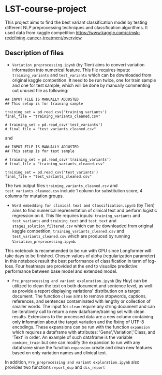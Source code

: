 # LST-course-project

This project aims to find the best variant classification model by testing different NLP preprocessing techniques and classification algorithms. It used data from kaggle competition https://www.kaggle.com/c/msk-redefining-cancer-treatment/overview

## Description of files

- ```Variation_preprocessing.ipynb``` (by Tien) aims to convert variation information into numerical feature. This file requires inputs: ```training_variants``` and ```test_variants``` which can be downloaded from original kaggle competition. It need to be run twice, one for train sample and one for test sample, which will be done by manually commenting out unused file as following:

```
## INPUT FILE IS MANUALLY ADJUSTED
## This setup is for training sample

training_set = pd.read_csv('training_variants')
final_file = "training_variants_cleaned.csv"

# training_set = pd.read_csv('test_variants')
# final_file = "test_variants_cleaned.csv"
```
and
```
## INPUT FILE IS MANUALLY ADJUSTED
## This setup is for test sample

# training_set = pd.read_csv('training_variants')
# final_file = "training_variants_cleaned.csv"

training_set = pd.read_csv('test_variants')
final_file = "test_variants_cleaned.csv"
```

The two output files ```training_variants_cleaned.csv``` and ```test_variants_cleaned.csv``` include 1 column for substitution score, 4 columns for mutation groups. 

- ```Word embedding for clinical text and Classification.ipynb``` (by Tien) aims to find numerical representation of clinical text and perform logistic regression on it. This file requires inputs: ```training_variants``` and ```test_variants``` and ```training_text``` and ```test_text``` and ```stage1_solution_filtered.csv``` which can be downloaded from original kaggle competition, ```training_variants_cleaned.csv``` and ```test_variants_cleaned.csv``` which are produced by running ```Variation_preprocessing.ipynb```. 

This notebook is recommended to be run with GPU since Longformer will take days to be finished. Chosen values of alpha (regularization parameter) in this notebook result the best performance of classification in term of log-loss. Four heatmaps are provided at the end to visualize predictive performance between base model and extended model.

- ```Pre_preprocessing and variant exploration.ipynb``` (by Huy) can be utilized to clean the text on both document and sentence level, as well as provide a report displaying variations' distribution on a target document. The function ```clean``` aims to remove stopwords, captions, references, and sentences contaminated with lengthy or collection of smaller words. The input for ```clean``` require any string document and can be iteratively call to return a new dataframe/training set with clean results. Extensions to the processed data are a new column containing only information about the target variation and the fixing of UTF-8 encodings. These expansions can be run with the function ```expansion``` which requires a dataframe with attributes: 'Gene','Variation','Class, and 'Text' in order. An example of such dataframe is the variable ```combine_train``` but one can modify the expansion to run with any dataframe since the function ```expansion``` create and clean new features based on only variation names and clinical text.     

In addition, ```Pre_preprocessing and variant exploration.ipynb``` also provides two functions ```report_dup``` and ```dis_report```
